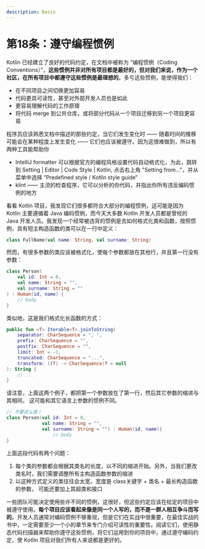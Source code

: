 ```yaml
---
description: Basis
---
```


# 第18条：遵守编程惯例

Kotlin 已经建立了良好的代码约定，在文档中被称为 “编程惯例（Coding Conventions）”，**这些惯例并非对所有项目都是最好的，但对我们来说，作为一个社区，在所有项目中都遵守这些惯例是最理想的**。多亏这些惯例，能使得我们：

* 在不同项目之间切换更加容易
* 代码更具可读性，甚至对外部开发人员也是如此
* 更容易理解代码的工作原理
* 将代码 merge 到公共仓库，或将部分代码从一个项目迁移到另一个项目更容易

程序员应该熟悉文档中描述的那些约定，当它们发生变化时 —— 随着时间的推移可能会在某种程度上发生变化 —— 它们也应该被遵守。因为这很难做到，所以有两种工具能帮助你

* IntelliJ formatter 可以根据官方的编程风格设置代码自动格式化，为此，跳转到 Setting | Editor | Code Style | Kotlin, 点击右上角 "Setting from..."，并从菜单中选择 “Predefined style / Kotlin style guide”
* klint —— 主流的检查程序，它可以分析的你代码，并指出你所有违反编码惯例的地方

看看 Kotlin 项目，我发现它们很多都符合大部分的编程惯例，这可能是因为 Kotlin 主要遵循着 Java 编码惯例，而今天大多数 Kotlin 开发人员都是曾经的 Java 开发人员。我发现一个经常被违背的惯例是去如何格式化类和函数，按照惯例，具有短主构造函数的类可以在一行中定义：

```kotlin
class FullName(val name: String, val surname: String)
```

然而，有很多参数的类应该被格式化，使每个参数都放在其他行，并且第一行没有参数：

```kotlin
class Person(
    val id: Int = 0,
    val name: String = "",
    val surname: String = ""
) : Human(id, name) {
    // body
}
```

类似地，这是我们格式化长函数的方式：

```kotlin
public fun <T> Iterable<T>.joinToString(
    separator: CharSequence = ", ",
    prefix: CharSequence = "",
    postfix: CharSequence = "",
    limit: Int = -1,
    truncated: CharSequence = "...",
    transform: ((T) -> CharSequence)? = null
): String {
    // ...
}
```

请注意，上面这两个例子，都把第一个参数放在了第一行，然后其它参数的缩进与其相同， 这可能和其它语言上参数的惯例不同。

```kotlin
// 不要这么做！
class Person(val id: Int = 0,
             val name: String = "",
             val surname: String = "") : Human(id, name){
                 // body
}
```

上面这段代码有两个问题：

1. 每个类的参数都会根据其类名的长度，以不同的缩进开始。另外，当我们更改类名时，我们需要调整所有主构造函数参数的缩进
2. 以这种方式定义的类往往会太宽，宽度是 class关键字 + 类名 + 最长构造函数的参数， 可能还要加上其超类和接口

一些团队可能决定使用些许不同的惯例，这很好，但这些约定应该在给定的项目中被遵守使用。**每个项目应该看起来像是同一个人写的，而不是一群人相互争斗而写的**。开发人员通常对编码惯例不够重视，但是它们在实战中很重要，在最佳实战的书中，一定需要至少一个小的章节来专门介绍可读性的重要性。阅读它们，使用静态代码扫描器来帮助你遵守这些惯例，将它们运用到你的项目中，通过遵守编码约定，使 Kotlin 项目对我们所有人来说都是更好的。
